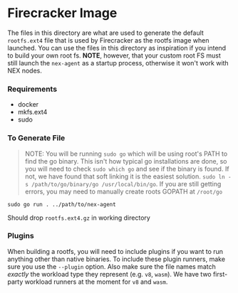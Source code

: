 # Firecracker Image
The files in this directory are what are used to generate the default `rootfs.ext4` file that is used by Firecracker as the rootfs image when launched. You can use the files in this directory as inspiration if you intend to build your own root fs. **NOTE**, however, that your custom root FS must still launch the `nex-agent` as a startup process, otherwise it won't work with NEX nodes.

### Requirements
- docker 
- mkfs.ext4
- sudo

### To Generate File

> NOTE: You will be running `sudo go` which will be using root's PATH to find the go binary.  This isn't how typical go installations are done, so you will need to check `sudo which go` and see if the binary is found.  If not, we have found that soft linking it is the easiest solution.  `sudo ln -s /path/to/go/binary/go /usr/local/bin/go`.  If you are still getting errors, you may need to manually create roots GOPATH at `/root/go`

`sudo go run . ../path/to/nex-agent`

Should drop `rootfs.ext4.gz` in working directory

### Plugins
When building a rootfs, you will need to include plugins if you want to run anything other than native binaries. To include these plugin runners, make sure you use the `--plugin` option. Also make sure the file names match _exactly_ the workload type they represent (e.g. `v8`, `wasm`). We have two first-party workload runners at the moment for `v8` and `wasm`.